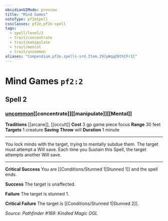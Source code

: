 ```yaml
---
obsidianUIMode: preview
title: "Mind Games"
noteType: pf2eSpell
cssclasses: pf2e,pf2e-spell
tags:
  - spell/level/2
  - trait/concentrate
  - trait/manipulate
  - trait/mental
  - trait/uncommon
aliases: "Compendium.pf2e.spells-srd.Item.29JyWqqZ0thCFr1C" 
---
```

# Mind Games  `pf2:2`  
## Spell 2
### [uncommon](uncommon "Uncommon Rarity Trait")[[concentrate]][[manipulate]][[Mental]]
**Traditions** [[arcane]], [[occult]]
**Cost** 3 gp game piece focus
**Range** 30 feet
**Targets** 1 creature
**Saving Throw**  will
**Duration** 1 minute
* * * 
You lock minds with the target, trying to mentally subdue them. The target must attempt a Will save. Each time you Sustain this Spell, the target attempts another Will save.

* * *

**Critical Success** You are [[Conditions/Stunned 1|Stunned 1]] and the spell ends.

**Success** The target is unaffected.

**Failure** The target is stunned 1.

**Critical Failure** The target is [[Conditions/Stunned 1|Stunned 2]].

*Source: Pathfinder #169: Kindled Magic*
*OGL*